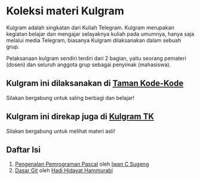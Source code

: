 # Koleksi materi Kulgram
Kulgram adalah singkatan dari Kuliah Telegram. Kulgram merupakan kegiatan belajar dan mengajar selayaknya kuliah pada umumnya, hanya saja melalui media Telegram, biasanya Kulgram dilaksanakan dalam sebuah grup.

Pelaksanaan kulgram sendiri terdiri dari 2 bagian, yaitu seorang pemateri (dosen) dan seluruh anggota grup sebagai penyimak (mahasiswa).

## Kulgram ini dilaksanakan di [Taman Kode-Kode](http://t.me/tamankodekode)
Silakan bergabung untuk saling berbagi dan belajar!

## Kulgram ini direkap juga di [Kulgram TK](http://t.me/kulgramtk)
Silakan bergabung untuk melihat materi asli!

## Daftar Isi
1. [Pengenalan Pemrograman Pascal](https://github.com/tamankodekode/kulgram/tree/master/Pengenalan%20Pemrograman%20Pascal) oleh [Iwan C Sugeng](http://t.me/iwancs)
2. [Dasar Git](https://github.com/tamankodekode/kulgram/tree/master/Dasar%20Git) oleh [Hadi Hidayat Hammurabi](http://t.me/hadihammurabi)
